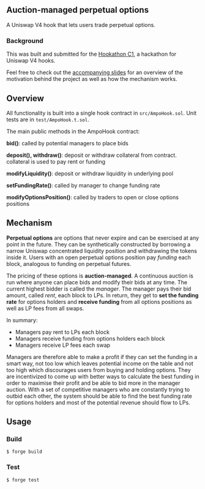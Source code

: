 ## Auction-managed perpetual options

A Uniswap V4 hook that lets users trade perpetual options.

### Background

This was built and submitted for the [Hookathon C1](https://learnweb3.learnweb3.io/hackathons/hookathon-c1/), a hackathon for Uniswap V4 hooks.

Feel free to check out the [accompanying slides](https://docs.google.com/presentation/d/1xeaBmTHIDDWf5YchmquMXHaOp3F_LkDre-ubl_WtfKI/) for an overview of the motivation behind the project as well as how the mechanism works.

## Overview

All functionality is built into a single hook contract in `src/AmpoHook.sol`. Unit tests are in `test/AmpoHook.t.sol`.

The main public methods in the AmpoHook contract:

**bid()**: called by potential managers to place bids

**deposit(), withdraw()**: deposit or withdraw collateral from contract. collateral is used to pay rent or funding

**modifyLiquidity()**: deposit or withdraw liquidity in underlying pool

**setFundingRate()**: called by manager to change funding rate

**modifyOptionsPosition()**: called by traders to open or close options positions

## Mechanism

**Perpetual options** are options that never expire and can be exercised at any point in the future. They can be synthetically constructed by borrowing a narrow Uniswap concentrated liquidity position and withdrawing the tokens inside it. Users with an open perpetual options position pay *funding* each block, analogous to funding on perpetual futures.

The pricing of these options is **auction-managed**. A continuous auction is run where anyone can place bids and modify their bids at any time. The current highest bidder is called the *manager*. The manager pays their bid amount, called *rent*, each block to LPs. In return, they get to **set the funding rate** for options holders and **receive funding** from all options positions as well as LP fees from all swaps.

In summary:
- Managers pay rent to LPs each block
- Managers receive funding from options holders each block
- Managers receive LP fees each swap

Managers are therefore able to make a profit if they can set the funding in a smart way, not too low which leaves potential income on the table and not too high which discourages users from buying and holding options. They are incentivized to come up with better ways to calculate the best funding in order to maximise their profit and be able to bid more in the manager auction. With a set of competitive managers who are constantly trying to outbid each other, the system should be able to find the best funding rate for options holders and most of the potential revenue should flow to LPs.

## Usage

### Build

```shell
$ forge build
```

### Test

```shell
$ forge test
```

